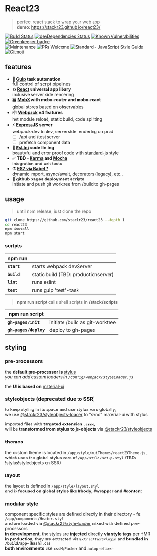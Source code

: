 # React23
> perfect react stack to wrap your web app  
> __demo:__ https://stackr23.github.io/react23/  

[![Build Status](https://travis-ci.com/stackr23/react23.svg?branch=master)](https://travis-ci.com/stackr23/react23)
[![devDependencies Status](https://david-dm.org/stackr23/react23/dev-status.svg)](https://david-dm.org/stackr23/react23?type=dev)
[![Known Vulnerabilities](https://snyk.io/test/github/stackr23/react23/badge.svg)](https://snyk.io/test/github/stackr23/react23)
[![Greenkeeper badge](https://badges.greenkeeper.io/stackr23/react23.svg)](https://greenkeeper.io/)<br />
[![Maintenance][maintenance-img]][maintenance-url]
[![PRs Welcome][pr-welcome]](http://makeapullrequest.com)
<a href="https://standardjs.com"><img src="https://img.shields.io/badge/code_style-standard-brightgreen.svg" alt="Standard - JavaScript Style Guide"></a>
<a href="https://gitmoji.carloscuesta.me">
    <img src="https://img.shields.io/badge/gitmoji-%20😜%20😍-FFDD67.svg?style=flat-square"
         alt="Gitmoji">
</a>

[maintenance-img]: https://img.shields.io/badge/Maintained%3F-yes-green.svg
[maintenance-url]: https://GitHub.com/stackR23/react23/graphs/commit-activity
[pr-welcome]: https://img.shields.io/badge/PRs-welcome-brightgreen.svg?style=flat-square

## features
* :robot: __[Gulp](https://gulpjs.com/) task automation__  
  full control of script pipelines
* :recycle: __[React](https://reactjs.org/) universal app libary__  
  inclusive server side rendering
* :card_file_box: __[MobX](https://mobx.js.org/) with mobx-router and mobx-react__  
  global stores based on observables
* :package: __[Webpack](https://webpack.js.org/) v4 features__  
  hot module reload, static build, code splitting
* :zap: __[ExpressJS](http://expressjs.com/) server__  
  webpack-dev in dev, serverside rendering on prod  
  * [ ] /api and /test server  
  * [ ] prefetch component data
* :rotating_light: __[EsLint](https://eslint.org/) code linting__  
  beautyful and error proof code with [standard-js](https://standardjs.com) style  
* :white_check_mark: __TBD - [Karma](https://github.com/karma-runner/karma) and [Mocha](https://github.com/mochajs/mocha)__  
  integration and unit tests  
* :alembic: __[ES7 via Babel 7](https://babeljs.io/docs/en/index.html)__  
  dynamic import, async/await, decorators (legacy), etc..  
* :rocket: __github pages deployment scripts__  
  initiate and push git worktree from /build to gh-pages

## usage  
> until npm release, just clone the repo  

```bash
git clone https://github.com/stackr23/react23 --depth 1  
cd react23  
npm install  
npm start 
```

### scripts

| __npm run__   |                                       |   
|---------------|---------------------------------------|
| __`start`__   | starts webpack devServer              |
| __`build`__   | static build (TBD: productionserver)  |
| __`lint`__    | runs eslint                           |
| __`test`__    | runs gulp 'test'-task                 | 

> __npm run script__ calls shell scripts in __/stack/scripts__

| __npm run script__    |                                   |
|-----------------------|-----------------------------------|
| __`gh-pages/init`__   | initiate /build as git-worktree   |
| __`gh-pages/deploy`__ | deploy to gh-pages                |

## styling

### pre-processors
the __default pre-processor is__ [stylus](http://stylus-lang.com/)  
_you can add custom loaders in `/config/webpack/styleLoader.js`_

the __UI is based on__ [material-ui](https://github.com/mui-org/material-ui)  

### styleobjects (deprecated due to SSR)
to keep styling in its space and use stylus vars globally,  
we use [@stackr23/styleobjects-loader](https://github.com/stackr23/styleobjects-loader) to "sync" material-ui with stylus  
  
imported files with __targeted extension `.csso`__,  
will be __transformed from stylus to js-objects__ via [@stackr23/styleobjects](https://github.com/stackr23/styleobjects)

### themes
the custom theme is located in `/app/style/muiThemes/react23Theme.js`,  
which uses the global stylus vars of `/app/style/setup.styl` (TBD: !stylus!styleobjects on SSR)

### layout
the layout is defined in `/app/style/layout.styl`  
and is __focused on global styles like #body, #wrapper and #content__

### modular style
component specific styles are defined directly in their directory - fe: `/app/components/Header.styl`  
and are loaded via [@stackr23/style-loader](https://github.com/stackr23/style-loader) mixed with defined pre-processors  
__in devevlopment__, the styles are __injected__ directly __via style tags__ per HMR  
__in production__, they are extracted via `ExtractTextPlugin` and __bundled in `/build/app-[hash].css`__  
__both environments__ use `cssMqPacker` and `autoprefixer`

